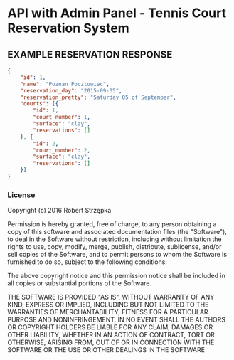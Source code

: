 # API with Admin Panel - Tennis Court Reservation System

## EXAMPLE RESERVATION RESPONSE

```JSON
{
	"id": 1,
	"name": "Poznan Pocztowiec",
	"reservation_day": "2015-09-05",
	"reservation_pretty": "Saturday 05 of September",
	"courts": [{
		"id": 1,
		"court_number": 1,
		"surface": "clay",
		"reservations": []
	}, {
		"id": 2,
		"court_number": 2,
		"surface": "clay",
		"reservations": []
	}]
}
```

### License
Copyright (c) 2016 Robert Strzępka

Permission is hereby granted, free of charge, to any person obtaining a copy of this software and associated documentation files (the "Software"), to deal in the Software without restriction, including without limitation the rights to use, copy, modify, merge, publish, distribute, sublicense, and/or sell copies of the Software, and to permit persons to whom the Software is furnished to do so, subject to the following conditions:

The above copyright notice and this permission notice shall be included in all copies or substantial portions of the Software.

THE SOFTWARE IS PROVIDED "AS IS", WITHOUT WARRANTY OF ANY KIND, EXPRESS OR IMPLIED, INCLUDING BUT NOT LIMITED TO THE WARRANTIES OF MERCHANTABILITY, FITNESS FOR A PARTICULAR PURPOSE AND NONINFRINGEMENT. IN NO EVENT SHALL THE AUTHORS OR COPYRIGHT HOLDERS BE LIABLE FOR ANY CLAIM, DAMAGES OR OTHER LIABILITY, WHETHER IN AN ACTION OF CONTRACT, TORT OR OTHERWISE, ARISING FROM, OUT OF OR IN CONNECTION WITH THE SOFTWARE OR THE USE OR OTHER DEALINGS IN THE SOFTWARE